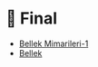 # 📅 Final

<!--Index-->

- [Bellek Mimarileri-1](Bellek%20Mimarileri-1.pdf)
- [Bellek](Bellek.pdf)

<!--Index-->
